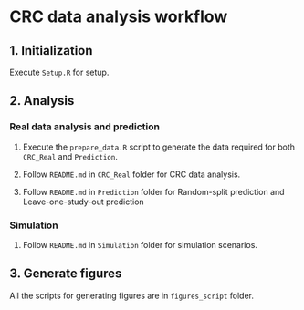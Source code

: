 # CRC data analysis workflow

## 1. Initialization

Execute `Setup.R` for setup.

## 2. Analysis

### Real data analysis and prediction

1. Execute the `prepare_data.R` script to generate the data required for both `CRC_Real` and `Prediction`.

2. Follow `README.md` in `CRC_Real` folder for CRC data analysis.

3. Follow `README.md` in `Prediction` folder for Random-split prediction and Leave-one-study-out prediction

### Simulation

1. Follow `README.md` in `Simulation` folder for simulation scenarios.

## 3. Generate figures

All the scripts for generating figures are in `figures_script` folder.
